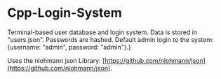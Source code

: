 # Cpp-Login-System
Terminal-based user database and login system. Data is stored in "users.json". Passwords are hashed. Default admin login to the system: {username: "admin", password: "admin"}.}

Uses the nlohmann json Library: [https://github.com/nlohmann/json](https://github.com/nlohmann/json).
